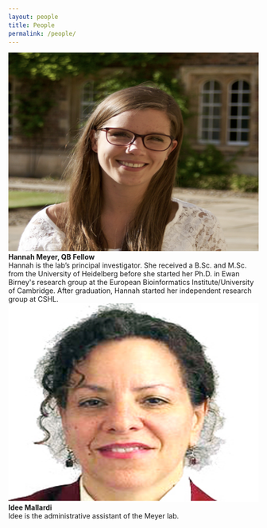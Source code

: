 ```yaml
---
layout: people
title: People
permalink: /people/
---
```


<div class="responsive">
  <div class="gallery">
    <img src="/img/hannah.jpg" alt="" width="800" height="400">
    <div class="desc">
    <strong>Hannah Meyer, QB Fellow</strong><br>
    Hannah is the lab’s principal investigator. She received a B.Sc. and M.Sc. from
    the University of Heidelberg before she started her Ph.D. in Ewan Birney's research group
    at the European Bioinformatics Institute/University of Cambridge. After graduation, Hannah
    started her independent research group at CSHL.
    </div>
  </div>
</div>
<div class="responsive">
  <div class="gallery">
    <img src="/img/idee.jpg" alt="" width="800" height="400">
    <div class="desc">
    <strong>Idee Mallardi</strong><br>
    Idee is the administrative assistant of the Meyer lab.
    </div>
  </div>
</div>

